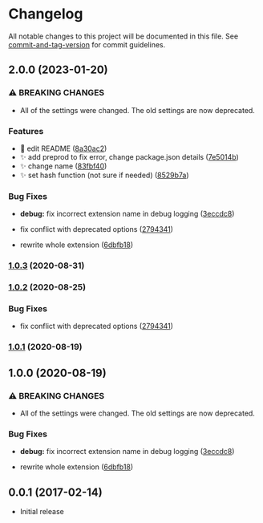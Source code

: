 # Changelog

All notable changes to this project will be documented in this file. See [commit-and-tag-version](https://github.com/absolute-version/commit-and-tag-version) for commit guidelines.

## 2.0.0 (2023-01-20)


### ⚠ BREAKING CHANGES

* All of the settings were changed. The old settings are now deprecated.

### Features

* :memo: edit README ([8a30ac2](https://github.com/henrikvilhelmberglund/vscode-incrementor/commit/8a30ac2c19877a298035d575c285b2804348afa3))
* :sparkles: add preprod to fix error, change package.json details ([7e5014b](https://github.com/henrikvilhelmberglund/vscode-incrementor/commit/7e5014bb3058eeb3fbf69a603ab17da7dc13b21b))
* :sparkles: change name ([83fbf40](https://github.com/henrikvilhelmberglund/vscode-incrementor/commit/83fbf40c9b29389ea02f5680edd563ca693a68a2))
* :sparkles: set hash function (not sure if needed) ([8529b7a](https://github.com/henrikvilhelmberglund/vscode-incrementor/commit/8529b7a32864bbc1fa129662896a006129469db1))


### Bug Fixes

* **debug:** fix incorrect extension name in debug logging ([3eccdc8](https://github.com/henrikvilhelmberglund/vscode-incrementor/commit/3eccdc8536920e64927a5d34f7015d2da5d33ead))
* fix conflict with deprecated options ([2794341](https://github.com/henrikvilhelmberglund/vscode-incrementor/commit/2794341f50409e4882df2d54c65c7c0f554469a7))


* rewrite whole extension ([6dbfb18](https://github.com/henrikvilhelmberglund/vscode-incrementor/commit/6dbfb181ebc9629d3f5ae46bd45b7fde5cea3516))

### [1.0.3](https://github.com/nmsmith22389/vscode-incrementor/compare/v1.0.2...v1.0.3) (2020-08-31)

### [1.0.2](https://github.com/nmsmith22389/vscode-incrementor/compare/v1.0.1...v1.0.2) (2020-08-25)


### Bug Fixes

* fix conflict with deprecated options ([2794341](https://github.com/nmsmith22389/vscode-incrementor/commit/2794341f50409e4882df2d54c65c7c0f554469a7))

### [1.0.1](https://github.com/nmsmith22389/vscode-incrementor/compare/v1.0.0...v1.0.1) (2020-08-19)

## 1.0.0 (2020-08-19)


### ⚠ BREAKING CHANGES

* All of the settings were changed. The old settings are now deprecated.

### Bug Fixes

* **debug:** fix incorrect extension name in debug logging ([3eccdc8](https://github.com/nmsmith22389/vscode-incrementor/commit/3eccdc8536920e64927a5d34f7015d2da5d33ead))


* rewrite whole extension ([6dbfb18](https://github.com/nmsmith22389/vscode-incrementor/commit/6dbfb181ebc9629d3f5ae46bd45b7fde5cea3516))

## 0.0.1 (2017-02-14)
- Initial release
